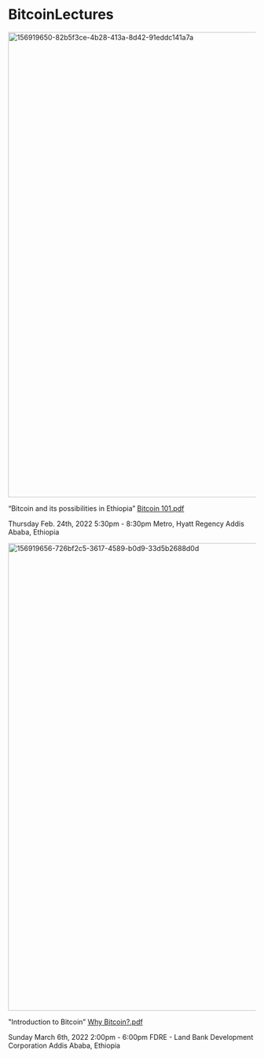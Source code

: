 # BitcoinLectures

<img width="944" alt="156919650-82b5f3ce-4b28-413a-8d42-91eddc141a7a" src="https://user-images.githubusercontent.com/87287532/205466897-96e93089-f61d-480c-be05-a88fcb92bf7d.png">

“Bitcoin and its possibilities in Ethiopia”
[Bitcoin 101.pdf](https://github.com/BitcoinBirr/Bitcoin101/files/8132904/Bitcoin.101.pdf)


Thursday
Feb. 24th, 2022
5:30pm - 8:30pm
Metro, Hyatt Regency
Addis Ababa, Ethiopia

<img width="949" alt="156919656-726bf2c5-3617-4589-b0d9-33d5b2688d0d" src="https://user-images.githubusercontent.com/87287532/205467055-044830f8-5afe-4f69-b52a-1e6835291ada.png">

"Introduction to Bitcoin”
[Why Bitcoin?.pdf](https://github.com/BitcoinBirr/BitcoinLectures/files/8192361/Why.Bitcoin.pdf)


Sunday
March 6th, 2022
2:00pm - 6:00pm
FDRE - Land Bank Development Corporation
Addis Ababa, Ethiopia
